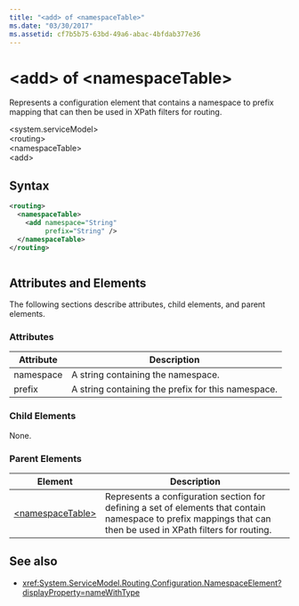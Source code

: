 ```yaml
---
title: "<add> of <namespaceTable>"
ms.date: "03/30/2017"
ms.assetid: cf7b5b75-63bd-49a6-abac-4bfdab377e36
---
```

# \<add> of \<namespaceTable>
Represents a configuration element that contains a namespace to prefix mapping that can then be used in XPath filters for routing.  
  
 \<system.serviceModel>  
\<routing>  
\<namespaceTable>  
\<add>  
  
## Syntax  
  
```xml  
<routing>
  <namespaceTable>
    <add namespace="String"
         prefix="String" />
  </namespaceTable>
</routing>
```  
  
```csharp  
```  
  
## Attributes and Elements  
 The following sections describe attributes, child elements, and parent elements.  
  
### Attributes  
  
|Attribute|Description|  
|---------------|-----------------|  
|namespace|A string containing the namespace.|  
|prefix|A string containing the prefix for this namespace.|  
  
### Child Elements  
 None.  
  
### Parent Elements  
  
|Element|Description|  
|-------------|-----------------|  
|[\<namespaceTable>](../../../../../docs/framework/configure-apps/file-schema/wcf/namespacetable.md)|Represents a configuration section for defining a set of elements that contain namespace to prefix mappings that can then be used in XPath filters for routing.|  
  
## See also
- <xref:System.ServiceModel.Routing.Configuration.NamespaceElement?displayProperty=nameWithType>
